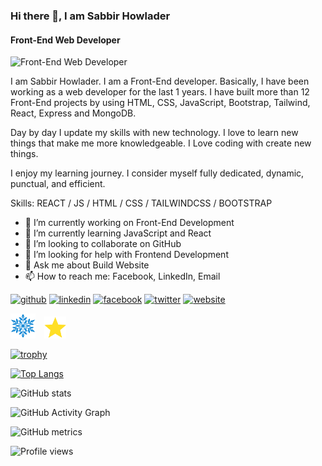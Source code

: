 ### Hi there 👋, I am Sabbir Howlader
#### Front-End Web Developer
![Front-End Web Developer](https://scontent.fdac68-2.fna.fbcdn.net/v/t39.30808-6/297509596_1741293362897688_357786416027398656_n.jpg?stp=cp6_dst-jpg_p960x960&_nc_cat=102&ccb=1-7&_nc_sid=e3f864&_nc_eui2=AeER-Rh4DUEQhXE-Lgc5el_5so6jku-QtfOyjqOS75C187eiMTdscW_rODFpMv47VOZ0-pEJ5CnXTq2xTDGaHvrS&_nc_ohc=qqmuDdt9ApAAX-gOb03&_nc_zt=23&_nc_ht=scontent.fdac68-2.fna&oh=00_AfBimwncQ0qaebEoVue0wbUOtva-jrFBiikIRglGH3qH9A&oe=646871F2)

I am Sabbir Howlader. I am a Front-End developer. Basically, I have been working as a web developer for the last 1 years. I have built more than 12 Front-End projects by using HTML, CSS, JavaScript, Bootstrap, Tailwind, React, Express and MongoDB.

Day by day I update my skills with new technology. I love to learn new things that make me more knowledgeable. I Love coding with create new things.

I enjoy my learning journey. I consider myself fully dedicated, dynamic, punctual, and efficient.

Skills: REACT / JS / HTML / CSS / TAILWINDCSS / BOOTSTRAP

- 🔭 I’m currently working on Front-End Development 
- 🌱 I’m currently learning JavaScript and React 
- 👯 I’m looking to collaborate on GitHub 
- 🤔 I’m looking for help with Frontend Development 
- 💬 Ask me about Build Website 
- 📫 How to reach me: Facebook, LinkedIn, Email 


[<img src='https://cdn.jsdelivr.net/npm/simple-icons@3.0.1/icons/github.svg' alt='github' height='40'>](https://github.com/https://github.com/SabbirHowlader)  [<img src='https://cdn.jsdelivr.net/npm/simple-icons@3.0.1/icons/linkedin.svg' alt='linkedin' height='40'>](https://www.linkedin.com/in/https://www.linkedin.com/in/sabbir-howlader60//)  [<img src='https://cdn.jsdelivr.net/npm/simple-icons@3.0.1/icons/facebook.svg' alt='facebook' height='40'>](https://www.facebook.com/https://www.facebook.com/Sabbirhowlader2/)  [<img src='https://cdn.jsdelivr.net/npm/simple-icons@3.0.1/icons/twitter.svg' alt='twitter' height='40'>](https://twitter.com/https://twitter.com/SabbirHowlade12)  [<img src='https://cdn.jsdelivr.net/npm/simple-icons@3.0.1/icons/icloud.svg' alt='website' height='40'>](https://sabbirhowlader-portfolio.netlify.app/)  

<a href='https://archiveprogram.github.com/'><img src='https://raw.githubusercontent.com/acervenky/animated-github-badges/master/assets/acbadge.gif' width='40' height='40'></a> <a href='https://stars.github.com/'><img src='https://raw.githubusercontent.com/acervenky/animated-github-badges/master/assets/starbadge.gif' width='35' height='35'></a> 

[![trophy](https://github-profile-trophy.vercel.app/?username=https://github.com/SabbirHowlader)](https://github.com/ryo-ma/github-profile-trophy)

[![Top Langs](https://github-readme-stats.vercel.app/api/top-langs/?username=https://github.com/SabbirHowlader)](https://github.com/anuraghazra/github-readme-stats)

![GitHub stats](https://github-readme-stats.vercel.app/api?username=https://github.com/SabbirHowlader&show_icons=true&count_private=true)  

![GitHub Activity Graph](https://activity-graph.herokuapp.com/graph?username=https://github.com/SabbirHowlader)  

![GitHub metrics](https://metrics.lecoq.io/https://github.com/SabbirHowlader)  

![Profile views](https://gpvc.arturio.dev/https://github.com/SabbirHowlader)  
